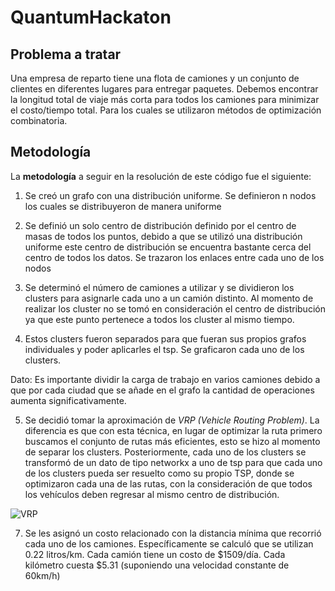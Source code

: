 # QuantumHackaton

## Problema a tratar
Una empresa de reparto tiene una flota de camiones y un conjunto de clientes en diferentes lugares para entregar paquetes.
Debemos encontrar la longitud total de viaje más corta para todos los camiones para minimizar el costo/tiempo total. Para los cuales se utilizaron métodos de optimización combinatoria.

## Metodología
La **metodología** a seguir en la resolución de este código fue el siguiente:

1. Se creó un grafo con una distribución uniforme. Se definieron n nodos los cuales se distribuyeron de manera uniforme

2.  Se definió un solo centro de distribución definido por el centro de masas de todos los puntos, debido a que se utilizó una distribución uniforme este centro de distribución se encuentra bastante cerca del centro de todos los datos. Se trazaron los enlaces entre cada uno de los nodos

3. Se determinó el número de camiones a utilizar y se dividieron los clusters para asignarle cada uno a un camión distinto. Al momento de realizar los cluster no se tomó en consideración el centro de distribución ya que este punto pertenece a todos los cluster al mismo tiempo.

4. Estos clusters fueron separados para que fueran sus propios grafos individuales y poder aplicarles el tsp. Se graficaron cada uno de los clusters.

Dato: Es importante dividir la carga de trabajo en varios camiones debido a que por cada ciudad que se añade en el grafo la cantidad de operaciones aumenta significativamente. 

5. Se decidió tomar la aproximación de *VRP (Vehicle Routing Problem)*. La diferencia es que con esta técnica, en lugar de optimizar la ruta primero buscamos el conjunto de rutas más eficientes, esto se hizo al momento de separar los clusters.
Posteriormente, cada uno de los clusters se transformó de un dato de tipo networkx a uno de tsp para que cada uno de los clusters pueda ser resuelto como su propio TSP, donde se optimizaron cada una de las rutas, con la consideración de que todos los vehículos deben regresar al mismo centro de distribución.

![VRP](https://ingenieriaindustrialonline.com/wp-content/uploads/2021/07/VRP.png)

7. Se les asignó un costo relacionado con la distancia mínima que recorrió cada uno de los camiones. Específicamente se calculó que se utilizan 0.22 litros/km. Cada camión tiene un costo de $1509/día. Cada kilómetro cuesta $5.31 (suponiendo una velocidad constante de 60km/h)
